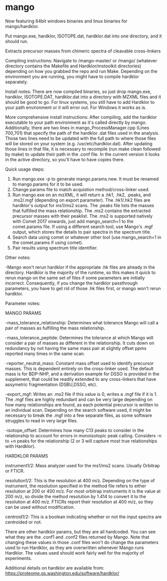 # mango

Now featuring 64bit windows binaries and linux binaries for mango/hardklor. 

Put mango.exe, hardklor, ISOTOPE.dat, hardklor.dat into one directory, and it should run.

Extracts precursor masses from chimeric spectra of cleavable cross-linkers

Compiling instructions:
Navigate to /mango-master/ or /mango/ (whatever directory contains the Makefile and Hardklor/mstoolkit directories) depending on how you 
grabbed the repo and run Make. Depending on the environment you are running, you might have to compile hardklor separately. 

Install notes:
There are now compiled binaries, so just drop mango.exe, hardklor, ISOTOPE.DAT, hardklor.dat into a directory with MZXML files
and it should be good to go. For linux systems, you still have to add Hardklor to your path environment or it will error out.
For Windows it works as is.

More comprehensive install instructions:
After compiling, add the hardklor executable to your path environment as it's called directly by mango. Additionally, there are two
lines in mango_ProcessManager.cpp (Lines 700,701) that specify the path of the hardklor .dat files used in the analysis. Those two lines
need to be updated with the full path to where those files will be stored on your system (e.g. /usr/etc/hardklor.dat). After updating
those lines in that file, it is necessary to recompile (run make clean followed by make) to update their path in the .conf file. In the
current version it looks in the active directory, so you'll have to have copies there.


Quick usage steps:
1. Run mango.exe -p to generate mango.params.new. It must be renamed to mango.params for it to be used.
2. Change params file to match acquistion method/cross-linker used.
3. Run mango.exe on an mzXML, it will return a .hk1, .hk2, .peaks, and .ms2/.mgf (depending on export parameter). The .hk1/.hk2 files
are hardklor's output for ms1/ms2 scans. The .peaks file lists the masses that fulfilled the mass relationship. The .ms2 contains the
extracted precursor masses with their peaklist. The .ms2 is supported natively with Comet 2017 onwards, just add mango_search=1 to the
comet.params file. If using a different search tool, use Mango's .mgf output, which stores the details to pair spectra in the spectrum
title.
4. Search data using comet or whatever other tool (use mango_search=1 in the comet.params if using comet).
5. Pair results using spectrum title identifier. 

Other notes:

-Mango won't rerun hardklor if the appropriate .hk files are already in the directory. Hardklor is the majority of the runtime, so this
makes it quick to rerun mango on the same set of files if some parameters are initially incorrect. Consequently, if you change the 
hardklor passthrough parameters, you have to get rid of those .hk files first, or mango won't rerun hardklor. 

Parameter notes:

MANGO PARAMS

-mass_tolerance_relationship: Determines what tolerance Mango will call a pair of masses as fulfilling the mass relationship. 

-mass_tolerance_peptide: Determines the tolerance at which Mango will consider a pair of masses as different in the relationship. It 
cuts down on redundancy by not having the same mass pair at slightly offset ppms reported many times in the same scan.

-reporter_neutral_mass: Constant mass offset used to identify precursor masses. This is dependent entirely on the cross-linker used.
The default mass is for BDP-NHP, and a derivation example for DSSO is provided in the supplement, that could be readily extended to
any cross-linkers that have assymetric fragmentation (DSBU,DSSO, etc).

-export_mgf: Writes an .ms2 file if this value is 0, writes a .mgf file if it is 1. The .mgf files are highly redundant and can
be very large depending on how many relationships are found, as each potential precursor is written to an individual scan. Depending
on the search software used, it might be necessary to break the .mgf into a few separate files, as some software struggles to read in
very large files.

-isotope_offset: Determines how many C13 peaks to consider in the relationship to account for errors in monoisotopic peak calling. 
Considers -n to +n peaks for the relationship (2 or 3 will capture most true relationships with Hardklor). 

HARDKLOR PARAMS 

instrument1/2: Mass analyzer used for the ms1/ms2 scans. Usually Orbitrap or FTICR.

resolution1/2: This is the resolution at 400 m/z. Depending on the type of instrument, the resolution specified in the method file refers to either resolution at 200 or 400 m/z. For most orbitrap instruments it is the value at 200 m/z, so divide the method resolution by 1.414 to convert it to the resolution at 400 m/z. FTICRs report their resolution at 400 m/z, so they can be used without modification.

centroid1/2: This is a boolean indicating whether or not the input spectra are centroided or not.

There are other hardklor params, but they are all hardcoded. You can see what they are the .conf1 and .conf2 files returned by Mango.
Note that changing these values in those .conf files won't do change the parameters used to run Hardklor, as they are overwritten
whenever Mango runs Hardklor. The values used should work fairly well for the majority of experiments.

Additional details on hardklor are available from: https://proteome.gs.washington.edu/software/hardklor/
